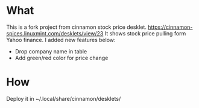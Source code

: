 # What
This is a fork project from cinnamon stock price desklet. https://cinnamon-spices.linuxmint.com/desklets/view/23
It shows stock price pulling form Yahoo finance. I added new features below:

+ Drop company name in table
+ Add green/red color for price change

# How
Deploy it in ~/.local/share/cinnamon/desklets/
